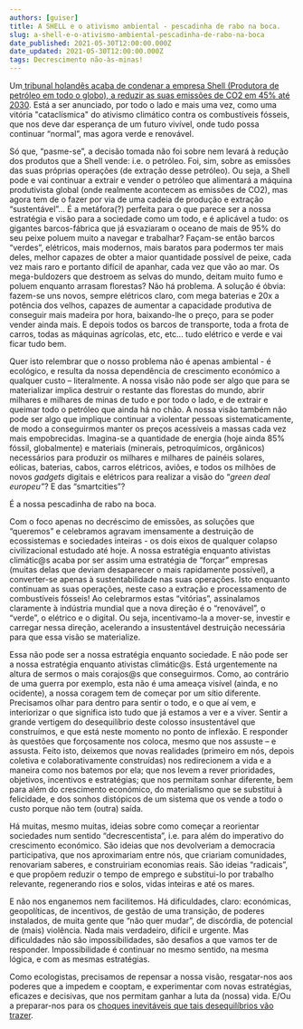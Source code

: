 ```yaml
---
authors: [guiser]
title: A SHELL e o ativismo ambiental - pescadinha de rabo na boca.
slug: a-shell-e-o-ativismo-ambiental-pescadinha-de-rabo-na-boca
date_published: 2021-05-30T12:00:00.000Z
date_updated: 2021-05-30T12:00:00.000Z
tags: Decrescimento não-às-minas!
---
```

Um[ tribunal holandês acaba de condenar a empresa Shell (Produtora de petróleo em todo o globo), a reduzir as suas emissões de CO2 em 45% até 2030](https://www.theguardian.com/environment/2021/may/27/cataclysmic-day-for-oil-companies-sparks-climate-hope). Está a ser anunciado, por todo o lado e mais uma vez, como uma vitória "cataclísmica" do ativismo climático contra os combustíveis fósseis, que nos deve dar esperança de um futuro vivível, onde tudo possa continuar “normal”, mas agora verde e renovável.

Só que, “pasme-se”, a decisão tomada não foi sobre nem levará à redução dos produtos que a Shell vende: i.e. o petróleo. Foi, sim, sobre as emissões das suas próprias operações (de extração desse petróleo). Ou seja, a Shell pode e vai continuar a extrair e vender o petróleo que alimentará a máquina produtivista global (onde realmente acontecem as emissões de CO2), mas agora tem de o fazer por via de uma cadeia de produção e extração “sustentável”... É a metáfora(?) perfeita para o que parece ser a nossa estratégia e visão para a sociedade como um todo, e é aplicável a tudo: os gigantes barcos-fábrica que já esvaziaram o oceano de mais de 95% do seu peixe poluem muito a navegar e trabalhar? Façam-se então barcos “verdes”, elétricos, mais modernos, mais baratos para podermos ter mais deles, melhor capazes de obter a maior quantidade possível de peixe, cada vez mais raro e portanto difícil de apanhar, cada vez que vão ao mar. Os mega-buldozers que destroem as selvas do mundo, deitam muito fumo e poluem enquanto arrasam florestas? Não há problema. A solução é óbvia: fazem-se uns novos, sempre elétricos claro, com mega baterias e 20x a potência dos velhos, capazes de aumentar a capacidade produtiva de conseguir mais madeira por hora, baixando-lhe o preço, para se poder vender ainda mais. E depois todos os barcos de transporte, toda a frota de carros, todas as máquinas agrícolas, etc, etc… tudo elétrico e verde e vai ficar tudo bem.

Quer isto relembrar que o nosso problema não é apenas ambiental - é ecológico, e resulta da nossa dependência de crescimento económico a qualquer custo – literalmente. A nossa visão não pode ser algo que para se materializar implica destruir o restante das florestas do mundo, abrir milhares e milhares de minas de tudo e por todo o lado, e de extrair e queimar todo o petróleo que ainda há no chão. A nossa visão também não pode ser algo que implique continuar a violentar pessoas sistematicamente, de modo a conseguirmos manter os preços acessíveis a massas cada vez mais empobrecidas. Imagina-se a quantidade de energia (hoje ainda 85% fóssil, globalmente) e materiais (minerais, petroquímicos, orgânicos) necessários para produzir os milhares e milhares de painéis solares, eólicas, baterias, cabos, carros elétricos, aviões, e todos os milhões de novos *gadgets* digitais e elétricos para realizar a visão do “*green deal europeu”*? E das “smartcities”?

É a nossa pescadinha de rabo na boca.

Com o foco apenas no decréscimo de emissões, as soluções que “queremos” e celebramos agravam imensamente a destruição de ecossistemas e sociedades inteiras - os dois eixos de qualquer colapso civilizacional estudado até hoje. A nossa estratégia enquanto ativistas climátic@s acaba por ser assim uma estratégia de “forçar” empresas (muitas delas que deviam desaparecer o mais rapidamente possível), a converter-se apenas à sustentabilidade nas suas operações. Isto enquanto continuam as suas operações, neste caso a extração e processamento de combustíveis fósseis! Ao celebrarmos estas “vitórias”, assinalamos claramente à indústria mundial que a nova direção é o “renovável”, o “verde”, o elétrico e o digital. Ou seja, incentivamo-la a mover-se, investir e carregar nessa direção, acelerando a insustentável destruição necessária para que essa visão se materialize.

Essa não pode ser a nossa estratégia enquanto sociedade. E não pode ser a nossa estratégia enquanto ativistas climátic@s. Está urgentemente na altura de sermos o mais corajos@s que conseguirmos. Como, ao contrário de uma guerra por exemplo, esta não é uma ameaça visível (ainda, e no ocidente), a nossa coragem tem de começar por um sítio diferente. Precisamos olhar para dentro para sentir o todo, e o que aí vem, e interiorizar o que significa isto tudo que já estamos a ver e a viver. Sentir a grande vertigem do desequilíbrio deste colosso insustentável que construímos, e que está neste momento no ponto de inflexão. E responder às questões que forçosamente nos coloca, mesmo que nos assuste – e assusta. Feito isto, deixemos que novas realidades (primeiro em nós, depois coletiva e colaborativamente construídas) nos redirecionem a vida e a maneira como nos batemos por ela; que nos levem a rever prioridades, objetivos, incentivos e estratégias; que nos permitam sonhar diferente, bem para além do crescimento económico, do materialismo que se substitui à felicidade, e dos sonhos distópicos de um sistema que os vende a todo o custo porque não tem (outra) saída.

Há muitas, mesmo muitas, ideias sobre como começar a reorientar sociedades num sentido “decrescentista”, i.e. para além do imperativo do crescimento económico. São ideias que nos devolveriam a democracia participativa, que nos aproximariam entre nós, que criariam comunidades, renovariam saberes, e construiriam economias reais. São ideias “radicais”, e que propõem reduzir o tempo de emprego e substitui-lo por trabalho relevante, regenerando rios e solos, vidas inteiras e até os mares.

E não nos enganemos nem facilitemos. Há dificuldades, claro: económicas, geopolíticas, de incentivos, de gestão de uma transição, de poderes instalados, de muita gente que “não quer mudar”, de discórdia, de potencial de (mais) violência. Nada mais verdadeiro, difícil e urgente. Mas dificuldades não são impossibilidades, são desafios a que vamos ter de responder. Impossibilidade é continuar no mesmo sentido, na mesma lógica, e com as mesmas estratégias.

Como ecologistas, precisamos de repensar a nossa visão, resgatar-nos aos poderes que a impedem e cooptam, e experimentar com novas estratégias, eficazes e decisivas, que nos permitam ganhar a luta da (nossa) vida. E/Ou a preparar-nos para os [choques inevitáveis que tais desequilíbrios vão trazer](https://www.theguardian.com/environment/2021/may/26/prepare-for-disorderly-shift-to-low-carbon-era-firms-and-investors-told?fbclid=IwAR2bshbvsexyuC1YcGI25TIH28FwYwE7zTy0KTBqyYVMIg4YE6B5f14mWS0).
